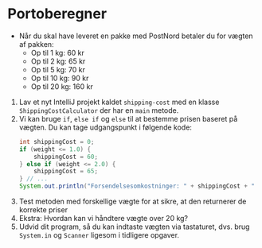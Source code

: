 # Portoberegner

- Når du skal have leveret en pakke med PostNord betaler du for vægten af pakken:
    - Op til 1 kg: 60 kr
    - Op til 2 kg: 65 kr
    - Op til 5 kg: 70 kr
    - Op til 10 kg: 90 kr
    - Op til 20 kg: 160 kr

1. Lav et nyt IntelliJ projekt kaldet `shipping-cost` med en klasse `ShippingCostCalculator` der har en `main` metode.
2. Vi kan bruge `if`, `else if` og `else` til at bestemme prisen baseret på vægten. Du kan tage udgangspunkt i følgende kode:
   ```java
   int shippingCost = 0;
   if (weight <= 1.0) {
       shippingCost = 60;
   } else if (weight <= 2.0) {
       shippingCost = 65;
   } // ...
   System.out.println("Forsendelsesomkostninger: " + shippingCost + " kr");
   ```
3. Test metoden med forskellige vægte for at sikre, at den returnerer de korrekte priser
4. Ekstra: Hvordan kan vi håndtere vægte over 20 kg?
5. Udvid dit program, så du kan indtaste vægten via tastaturet, dvs. brug `System.in` og `Scanner` ligesom i tidligere opgaver.